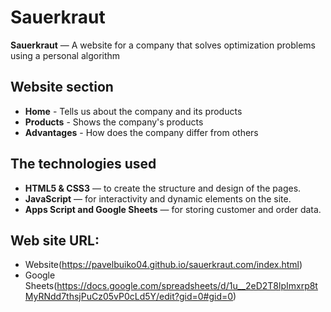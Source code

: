 # Sauerkraut

**Sauerkraut** — A website for a company that solves optimization problems using a personal algorithm

## Website section
- **Home** - Tells us about the company and its products
- **Products** - Shows the company's products
- **Advantages** - How does the company differ from others

## The technologies used
- **HTML5 & CSS3** — to create the structure and design of the pages.
- **JavaScript** — for interactivity and dynamic elements on the site.
- **Apps Script and Google Sheets** — for storing customer and order data.


## Web site URL:
- Website(https://pavelbuiko04.github.io/sauerkraut.com/index.html)
- Google Sheets(https://docs.google.com/spreadsheets/d/1u__2eD2T8lpImxrp8tMyRNdd7thsjPuCz05vP0cLd5Y/edit?gid=0#gid=0)
